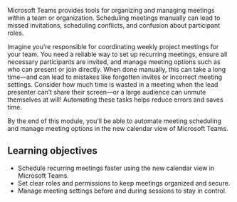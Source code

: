Microsoft Teams provides tools for organizing and managing meetings within a team or organization. Scheduling meetings manually can lead to missed invitations, scheduling conflicts, and confusion about participant roles.

Imagine you’re responsible for coordinating weekly project meetings for your team. You need a reliable way to set up recurring meetings, ensure all necessary participants are invited, and manage meeting options such as who can present or join directly. When done manually, this can take a long time—and can lead to mistakes like forgotten invites or incorrect meeting settings. Consider how much time is wasted in a meeting when the lead presenter can’t share their screen—or a large audience can unmute themselves at will! Automating these tasks helps reduce errors and saves time.

By the end of this module, you’ll be able to automate meeting scheduling and manage meeting options in the new calendar view of Microsoft Teams.

## Learning objectives

- Schedule recurring meetings faster using the new calendar view in Microsoft Teams.
- Set clear roles and permissions to keep meetings organized and secure.
- Manage meeting settings before and during sessions to stay in control.
